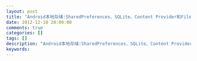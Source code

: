 ```yaml
---
layout: post
title: "Android本地存储:SharedPreferences、SQLite、Content Provider和File"
date: 2012-12-10 20:09:00 
comments: true
categories: []
tags: []
description: "Android本地存储:SharedPreferences、SQLite、Content Provider和File"
keywords: 
---
```





